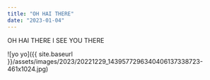 ```yaml
---
title: "OH HAI THERE"
date: "2023-01-04"
---
```


OH HAI THERE I SEE YOU THERE

![yo yo]({{ site.baseurl }}/assets/images/2023/20221229_1439577296340406137338723-461x1024.jpg)
